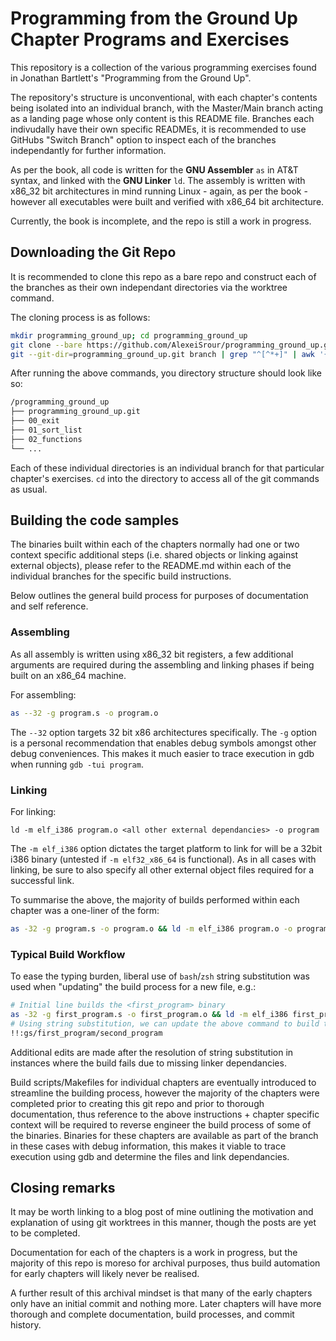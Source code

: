 # Programming from the Ground Up Chapter Programs and Exercises

This repository is a collection of the various programming exercises found in Jonathan Bartlett's "Programming from the Ground Up".

The repository's structure is unconventional, with each chapter's contents being isolated into an individual branch, with the Master/Main branch
acting as a landing page whose only content is this README file. Branches each indivudally have their own specific READMEs, it is recommended to
use GitHubs "Switch Branch" option to inspect each of the branches independantly for further information.

As per the book, all code is written for the **GNU Assembler** `as` in AT&T syntax, and linked with the **GNU Linker** `ld`. The assembly is written
with x86_32 bit architectures in mind running Linux - again, as per the book - however all executables were built and verified with x86_64 bit architecture.

Currently, the book is incomplete, and the repo is still a work in progress.

## Downloading the Git Repo

It is recommended to clone this repo as a bare repo and construct each of the branches as their own independant directories via the worktree command.

The cloning process is as follows:

```bash
mkdir programming_ground_up; cd programming_ground_up
git clone --bare https://github.com/AlexeiSrour/programming_ground_up.git
git --git-dir=programming_ground_up.git branch | grep "^[^*+]" | awk '{system("git --git-dir=programming_ground_up.git worktree add " $1)}'

```

After running the above commands, you directory structure should look like so:

```bash
/programming_ground_up
├── programming_ground_up.git
├── 00_exit
├── 01_sort_list
├── 02_functions
└── ...
```

Each of these individual directories is an individual branch for that particular chapter's exercises. `cd` into the directory to access all of 
the git commands as usual.

## Building the code samples
The binaries built within each of the chapters normally had one or two context specific additional steps (i.e. shared objects or linking against
external objects), please refer to the README.md within each of the individual branches for the specific build instructions.

Below outlines the general build process for purposes of documentation and self reference.

### Assembling
As all assembly is written using x86_32 bit registers, a few additional arguments are required during the assembling and linking phases if being
built on an x86_64 machine.

For assembling:
```bash
as --32 -g program.s -o program.o
```

The `--32` option targets 32 bit x86 architectures specifically. The `-g` option is a personal recommendation that enables debug symbols amongst
other debug conveniences. This makes it much easier to trace execution in gdb when running `gdb -tui program`. 

### Linking
For linking:
```
ld -m elf_i386 program.o <all other external dependancies> -o program
```

The `-m elf_i386` option dictates the target platform to link for will be a 32bit i386 binary (untested if `-m elf32_x86_64` is functional).
As in all cases with linking, be sure to also specify all other external object files required for a successful link.

To summarise the above, the majority of builds performed within each chapter was a one-liner of the form:
```bash
as -32 -g program.s -o program.o && ld -m elf_i386 program.o -o program
```

### Typical Build Workflow
To ease the typing burden, liberal use of `bash`/`zsh` string substitution was used when "updating" the build process for a new file, e.g.:
```bash
# Initial line builds the <first_program> binary
as -32 -g first_program.s -o first_program.o && ld -m elf_i386 first_program.o -o first_program
# Using string substitution, we can update the above command to build the <second_program>
!!:gs/first_program/second_program
```

Additional edits are made after the resolution of string substitution in instances where the build fails due to missing linker dependancies.

Build scripts/Makefiles for individual chapters are eventually introduced to streamline the building process, however the majority of the chapters
were completed prior to creating this git repo and prior to thorough documentation, thus reference to the above instructions + chapter specific
context will be required to reverse engineer the build process of some of the binaries. Binaries for these chapters are available as part of the branch
in these cases with debug information, this makes it viable to trace execution using gdb and determine the files and link dependancies.

## Closing remarks
It may be worth linking to a blog post of mine outlining the motivation and explanation of using git worktrees in this manner, though the
posts are yet to be completed.

Documentation for each of the chapters is a work in progress, but the majority of this repo is moreso for archival purposes, thus build
automation for early chapters will likely never be realised.

A further result of this archival mindset is that many of the early chapters only have an initial commit and nothing more. Later chapters will
have more thorough and complete documentation, build processes, and commit history.
